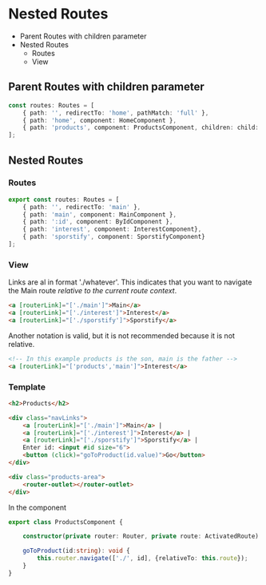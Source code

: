 # Nested Routes

- Parent Routes with children parameter 
- Nested Routes
  - Routes
  - View

## Parent Routes with children parameter

```typescript
const routes: Routes = [
    { path: '', redirectTo: 'home', pathMatch: 'full' },
    { path: 'home', component: HomeComponent },
    { path: 'products', component: ProductsComponent, children: child: childRoutes }
];
```

## Nested Routes

### Routes

```typescript
export const routes: Routes = [
    { path: '', redirectTo: 'main' },
    { path: 'main', component: MainComponent },
    { path: ':id', component: ByIdComponent },
    { path: 'interest', component: InterestComponent},
    { path: 'sporstify', component: SporstifyComponent}
];
```

### View

Links are al in format './whatever'. This indicates that you want to navigate the Main route *relative to the current route context*.

```html
<a [routerLink]="['./main']">Main</a>
<a [routerLink]="['./interest']">Interest</a>
<a [routerLink]="['./sporstify']">Sporstify</a>
```

Another notation is valid, but it is not recommended because it is not relative.

```html
<!-- In this example products is the son, main is the father -->
<a [routerLink]="['products','main']">Interest</a>
```

### Template 

```html
<h2>Products</h2>

<div class="navLinks">
    <a [routerLink]="['./main']">Main</a> | 
    <a [routerLink]="['./interest']">Interest</a> |
    <a [routerLink]="['./sporstify']">Sporstify</a> |
    Enter id: <input #id size="6">
    <button (click)="goToProduct(id.value)">Go</button>
</div>

<div class="products-area">
    <router-outlet></router-outlet>
</div>
```

In the component

```typescript
export class ProductsComponent {

    constructor(private router: Router, private route: ActivatedRoute) {}

    goToProduct(id:string): void {
        this.router.navigate(['./', id], {relativeTo: this.route});
    }
}
```

